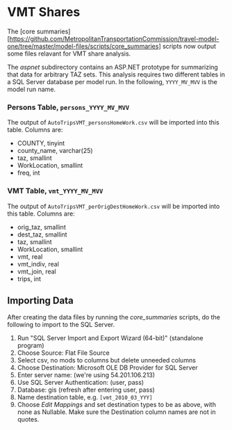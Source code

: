 VMT Shares
==========

The [core summaries][https://github.com/MetropolitanTransportationCommission/travel-model-one/tree/master/model-files/scripts/core_summaries] scripts now output some files relavant for VMT share analysis.

The *aspnet* subdirectory contains an ASP.NET prototype for summarizing that data for arbitrary TAZ sets.  This analysis requires two different tables in a SQL Server database per model run.  In the following, `YYYY_MV_MVV` is the model run name.


### Persons Table, `persons_YYYY_MV_MVV`

The output of `AutoTripsVMT_personsHomeWork.csv` will be imported into this table.  Columns are:

* COUNTY, tinyint
* county_name, varchar(25)
* taz, smallint
* WorkLocation, smallint
* freq, int

###  VMT Table, `vmt_YYYY_MV_MVV`

The output of `AutoTripsVMT_perOrigDestHomeWork.csv` will be imported into this table.  Columns are:

* orig_taz, smallint
* dest_taz, smallint
* taz, smallint
* WorkLocation, smallint
* vmt, real
* vmt_indiv, real
* vmt_join, real
* trips, int

## Importing Data

After creating the data files by running the *core_summaries* scripts, do the following to import to the SQL Server.

1. Run "SQL Server Import and Export Wizard (64-bit)" (standalone program)
2. Choose Source: Flat File Source
3. Select csv, no mods to columns but delete unneeded columns
4. Choose Destination: Microsoft OLE DB Provider for SQL Server
5. Enter server name: (we're using 54.201.106.213)
6. Use SQL Server Authentication: (user, pass)
7. Database: gis (refresh after entering user, pass)
8. Name destination table, e.g. `[vmt_2010_03_YYY]`
9. Choose _Edit Mappings_ and set destination types to be as above, with none as Nullable. Make sure the Destination column names are not in quotes.